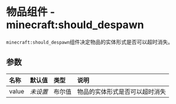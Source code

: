# 物品组件 - minecraft:should_despawn
`minecraft:should_despawn`组件决定物品的实体形式是否可以超时消失。

## 参数

| 名称 | 默认值 | 类型 | 说明  |
|:----------|:----------|:----------|:----------|
| value | *未设置* | 布尔值 | 物品的实体形式是否可以超时消失 |

